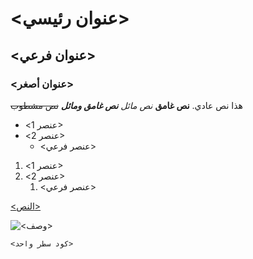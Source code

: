 # <عنوان رئيسي>
## <عنوان فرعي>
### <عنوان أصغر>

هذا نص عادي.
**نص غامق**
*نص مائل*
***نص غامق ومائل***
~~نص مشطوب~~

- <عنصر 1>
- <عنصر 2>
  - <عنصر فرعي>

1. <عنصر 1>
2. <عنصر 2>
   1. <عنصر فرعي>

[<النص>](<رابط>)

![<وصف>](<رابط الصورة>)

`<كود سطر واحد>`
